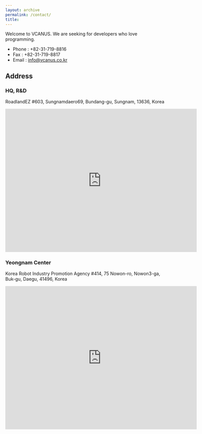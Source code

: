 ```yaml
---
layout: archive
permalink: /contact/
title: 
---
```


Welcome to VCANUS.
We are seeking for developers who love programming.

 - Phone : +82-31-719-8816
 - Fax : +82-31-719-8817
 - Email : info@vcanus.co.kr

## Address 
### HQ, R&D
RoadlandEZ #603, Sungnamdaero69, Bundang-gu, Sungnam, 13636, Korea
<iframe src="https://www.google.com/maps/embed?pb=!1m18!1m12!1m3!1d3172.0185788265217!2d127.10601915100473!3d37.34206884460961!2m3!1f0!2f0!3f0!3m2!1i1024!2i768!4f13.1!3m3!1m2!1s0x357b59ea40e221d1%3A0x9fa1811e8aaa2edf!2z66Gc65Oc656c65OcRVrtg4Dsm4w!5e0!3m2!1sen!2skr!4v1583554124965!5m2!1sen!2skr" width="600" height="450" frameborder="0" style="border:0;" allowfullscreen=""></iframe>


### Yeongnam Center
Korea Robot Industry Promotion Agency #414, 75 Nowon-ro, Nowon3-ga, Buk-gu, Daegu, 41496, Korea
<iframe src="https://www.google.com/maps/embed?pb=!1m18!1m12!1m3!1d3232.1354144958914!2d128.56833415105788!3d35.894699025744565!2m3!1f0!2f0!3f0!3m2!1i1024!2i768!4f13.1!3m3!1m2!1s0x3565e154970ae23f%3A0xedc52f1f5633a005!2sKorea%20Robot%20Industry%20Promotion%20Agency!5e0!3m2!1sen!2skr!4v1586754510290!5m2!1sen!2skr" width="600" height="450" frameborder="0" style="border:0;" allowfullscreen="" aria-hidden="false" tabindex="0"></iframe>

<!--
### Liaison Office in Germany
Klosterstraße 1, 82069 Hohenschäftlarn, Munich, Germany
<iframe src="https://www.google.com/maps/embed?pb=!1m18!1m12!1m3!1d2670.2126263575997!2d11.455700751347138!3d47.99027786928522!2m3!1f0!2f0!3f0!3m2!1i1024!2i768!4f13.1!3m3!1m2!1s0x479ddb34252441ad%3A0xf39973f2200cf47b!2sKlosterstra%C3%9Fe%201%2C%2082069%20Sch%C3%A4ftlarn%2C%20Germany!5e0!3m2!1sen!2skr!4v1586754590610!5m2!1sen!2skr" width="600" height="450" frameborder="0" style="border:0;" allowfullscreen="" aria-hidden="false" tabindex="0"></iframe>
-->
